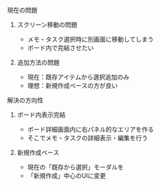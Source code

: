 現在の問題

1. スクリーン移動の問題
   - メモ・タスク選択時に別画面に移動してしまう
   - ボード内で完結させたい

2. 追加方法の問題
   - 現在：既存アイテムから選択追加のみ
   - 理想：新規作成ベースの方が良い

解決の方向性

1. ボード内表示完結
   - ボード詳細画面内に右パネル的なエリアを作る
   - そこでメモ・タスクの詳細表示・編集を行う

2. 新規作成ベース
   - 現在の「既存から選択」モーダルを
   - 「新規作成」中心のUIに変更
